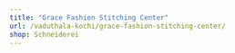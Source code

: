 ```yaml
---
title: "Grace Fashion Stitching Center"
url: /vaduthala-kochi/grace-fashion-stitching-center/
shop: Schneiderei
---
```

